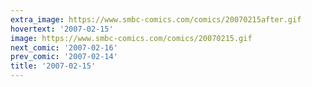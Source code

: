 ```yaml
---
extra_image: https://www.smbc-comics.com/comics/20070215after.gif
hovertext: '2007-02-15'
image: https://www.smbc-comics.com/comics/20070215.gif
next_comic: '2007-02-16'
prev_comic: '2007-02-14'
title: '2007-02-15'
---
```


